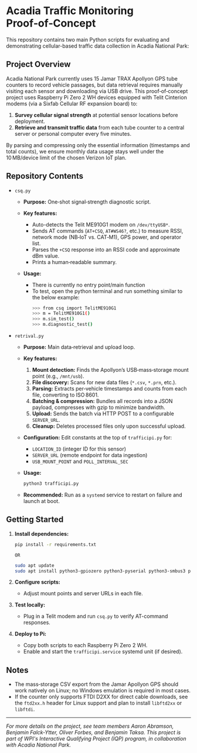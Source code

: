 # Acadia Traffic Monitoring Proof‑of‑Concept

This repository contains two main Python scripts for evaluating and demonstrating cellular-based traffic data collection in Acadia National Park:

## Project Overview

Acadia National Park currently uses 15 Jamar TRAX Apollyon GPS tube counters to record vehicle passages, but data retrieval requires manually visiting each sensor and downloading via USB drive. This proof‑of‑concept project uses Raspberry Pi Zero 2 WH devices equipped with Telit Cinterion modems (via a Sixfab Cellular RF expansion board) to:

1. **Survey cellular signal strength** at potential sensor locations before deployment.
2. **Retrieve and transmit traffic data** from each tube counter to a central server or personal computer every five minutes.

By parsing and compressing only the essential information (timestamps and total counts), we ensure monthly data usage stays well under the 10 MB/device limit of the chosen Verizon IoT plan.

## Repository Contents

* `csq.py`

  * **Purpose:** One‑shot signal‑strength diagnostic script.
  * **Key features:**

    * Auto-detects the Telit ME910G1 modem on `/dev/ttyUSB*`.
    * Sends AT commands (`AT+CSQ`, `AT#WS46?`, etc.) to measure RSSI, network mode (NB‑IoT vs. CAT‑M1), GPS power, and operator list.
    * Parses the `+CSQ` response into an RSSI code and approximate dBm value.
    * Prints a human‑readable summary.
  * **Usage:**

    * There is currently no entry point/main function
    * To test, open the python terminal and run something similar to the below example:
        ```bash
        >>> from csq import TelitME910G1
        >>> m = TelitME910G1()
        >>> m.sim_test()
        >>> m.diagnostic_test()
        ```


* `retrival.py`

  * **Purpose:** Main data‐retrieval and upload loop.
  * **Key features:**

    1. **Mount detection:** Finds the Apollyon’s USB‑mass‑storage mount point (e.g., `/mnt/usb`).
    2. **File discovery:** Scans for new data files (`*.csv`, `*.prn`, etc.).
    3. **Parsing:** Extracts per‑vehicle timestamps and counts from each file, converting to ISO 8601.
    4. **Batching & compression:** Bundles all records into a JSON payload, compresses with gzip to minimize bandwidth.
    5. **Upload:** Sends the batch via HTTP POST to a configurable `SERVER_URL`.
    6. **Cleanup:** Deletes processed files only upon successful upload.
  * **Configuration:** Edit constants at the top of `trafficipi.py` for:

    * `LOCATION_ID` (integer ID for this sensor)
    * `SERVER_URL` (remote endpoint for data ingestion)
    * `USB_MOUNT_POINT` and `POLL_INTERVAL_SEC`
  * **Usage:**

    ```bash
    python3 trafficipi.py
    ```
  * **Recommended:** Run as a `systemd` service to restart on failure and launch at boot.

## Getting Started

1. **Install dependencies:**

   ```bash
   pip install -r requirements.txt
   ```
   `OR`
   
   ```bash
   sudo apt update
   sudo apt install python3-gpiozero python3-pyserial python3-smbus3 python3-requests
   ```
2. **Configure scripts:**

   * Adjust mount points and server URLs in each file.
3. **Test locally:**

   * Plug in a Telit modem and run `csq.py` to verify AT-command responses.
4. **Deploy to Pi:**

   * Copy both scripts to each Raspberry Pi Zero 2 WH.
   * Enable and start the `trafficipi.service` systemd unit (if desired).

## Notes

* The mass‑storage CSV export from the Jamar Apollyon GPS should work natively on Linux; no Windows emulation is required in most cases.
* If the counter only supports FTDI D2XX for direct cable downloads, see the `ftd2xx.h` header for Linux support and plan to install `libftd2xx` or `libftdi`.

---

*For more details on the project, see team members Aaron Abramson, Benjamin Falck-Ytter, Oliver Forbes, and Benjamin Taksa. This project is part of WPI's Interactive Qualifying Project (IQP) program, in collaboration with Acadia National Park.*